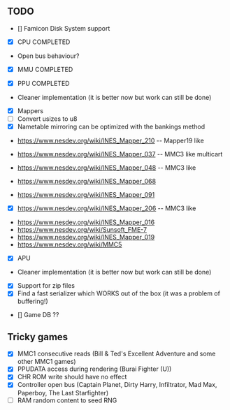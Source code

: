 ## TODO
- [] Famicon Disk System support

- [x] CPU COMPLETED
- Open bus behaviour?

- [x] MMU COMPLETED

- [x] PPU COMPLETED
- Cleaner implementation (it is better now but work can still be done)

- [x] Mappers
- [ ] Convert usizes to u8
- [x] Nametable mirroring can be optimized with the bankings method

- https://www.nesdev.org/wiki/INES_Mapper_210 -- Mapper19 like

- https://www.nesdev.org/wiki/INES_Mapper_037 -- MMC3 like multicart
- https://www.nesdev.org/wiki/INES_Mapper_048 -- MMC3 like
- https://www.nesdev.org/wiki/INES_Mapper_068
- https://www.nesdev.org/wiki/INES_Mapper_091
- [x] https://www.nesdev.org/wiki/INES_Mapper_206 -- MMC3 like 

- https://www.nesdev.org/wiki/INES_Mapper_016
- https://www.nesdev.org/wiki/Sunsoft_FME-7
- https://www.nesdev.org/wiki/INES_Mapper_019
- https://www.nesdev.org/wiki/MMC5

- [x] APU
- Cleaner implementation (it is better now but work can still be done)

- [x] Support for zip files
- [x] Find a fast serializer which WORKS out of the box (it was a problem of buffering!)

- [] Game DB ??

## Tricky games
- [x] MMC1 consecutive reads (Bill & Ted's Excellent Adventure and some other MMC1 games)
- [x] PPUDATA access during rendering (Burai Fighter (U))
- [x] CHR ROM write should have no effect
- [x] Controller open bus (Captain Planet, Dirty Harry, Infiltrator, Mad Max, Paperboy, The Last Starfighter)
- [ ] RAM random content to seed RNG